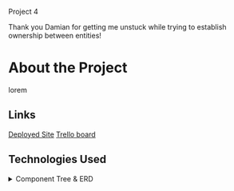 Project 4

Thank you Damian for getting me unstuck while trying to establish ownership between entities!

# About the Project

lorem

## Links

[Deployed Site](https://mighty-atoll-86780.herokuapp.com/)
[Trello board](https://trello.com/b/llubGrYh/project4)

## Technologies Used

<details>
<summary>Component Tree & ERD</summary>
<br>
![Component Tree](/readme-images/ComponentTree.png)
![Entity Relationship Diagram](/readme-images/ERD.png)
</details>

